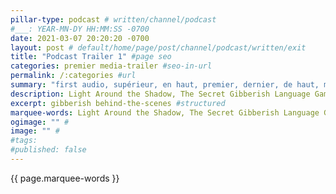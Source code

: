 ```yaml
---
pillar-type: podcast # written/channel/podcast
#___: YEAR-MN-DY HH:MM:SS -0700
date: 2021-03-07 20:20:20 -0700
layout: post # default/home/page/post/channel/podcast/written/exit
title: "Podcast Trailer 1" #page seo
categories: premier media-trailer #seo-in-url
permalink: /:categories #url
summary: "first audio, supérieur, en haut, premier, dernier, de haut, meilleur" #
description: Light Around the Shadow, The Secret Gibberish Language Game Podcast #open graph
excerpt: gibberish behind-the-scenes #structured
marquee-words: Light Around the Shadow, The Secret Gibberish Language Game Podcast - Trailer 1 #h1
ogimage: "" #
image: "" #
#tags:
#published: false
---
```

{{ page.marquee-words }}